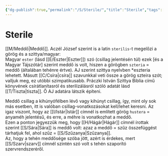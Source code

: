 ```yaml
---
{"dg-publish":true,"permalink":"/S/Sterile/","title":"Sterile","tags":["dg_uploaded"],"created":"2023-11-09T03:26","updated":"2023-11-09T03:26"}
---
```



# Sterile

[[M/Meddő\|Meddő]]. Aczél József szerint is a latin `sterilis`-t megelőzi a görög és a szittya/magyar:  
Magyar `ester` (lásd [[E/Eszter\|Eszter]]) szó (csillag jelentésén túl) ezek \[és a Magyar Tájszótár\] szerint meddő is volt, hiszen a görögben `szteria` = meddő (általában tehénre értve). AJ szerint szittya nyelvben \*eszteria lehetett. Másutt [[C/Csíra\|csíra]] szavunkkal veti össze a görög szteira szót; valljuk meg, ez utóbbi szimpatikusabb. Práczki István Szittya Biblia című könyvének csírátlanítasról és sterilizálásról szóló adatát lásd [[T/Tiszta\|tiszta]]. Ő AJ adatára látszik építeni.  

Meddő csillag a kihúnyófélben lévő vagy kihúnyt csillag, így, mint oly sok más esetben, itt is valóban csillag-vonatkozásokat kell/lehet keresni. Az igaz viszont, hogy az [[I/Istár\|Istár]] címnél is említett görög `hustera` = anyaméh jelentésű, és erre, a méhre is vonatkozhat a meddő.  
Ezen a ponton jegyezzük meg, hogy [[H/Hágár\|Hágár]] címnél írottak szerint [[S/Sára\|Sára]] is meddő volt: azaz a meddő = szűz összefüggést tárhatjuk fel, ahol szűz = [[S/Szűzanya\|Szűzanya]].  
Az, hogy a tehén meddősége szóba jött, azért is érdekes, mert [[S/Szarv\|szarv]] címnél szintén szó volt s tehén szaporító szervrendszeréről.  
